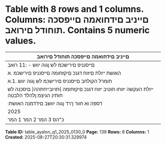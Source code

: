 # Table with 8 rows and 1 columns. Columns: םייניב םידחואמה םייפסכה תוחודל םירואב. Contains 5 numeric values.

| םייניב םידחואמה םייפסכה תוחודל םירואב |
|---|
| םייסנניפ םירישכמ לש ןגוה יווש - :11 רואב |
| האושת ייולת םיזוח דגנכ םיקזחומה םייסנניפ םירישכמ .א |
| תומרל הקולחב םייסנניפ םירישכמ לש ןגוה יווש .1.א |
| ייולת העקשה יזוחו חוטיב יזוח דגנכ םיקזחומה )תויובייחתהה( םיסכנה לש חותינ הגיצמ ןלהלד הלבטה |
| :דספה וא חוור ךרד ןגוה יוושב םידדמנה האושת |
| 2025 | ינויב 30 םויל |
| כ"הס 3 המר 2 המר 1 המר |

**Table ID:** table_ayalon_q1_2025_0130_0
**Page:** 139
**Rows:** 8
**Columns:** 1
**Created:** 2025-08-27T20:30:31.329974
